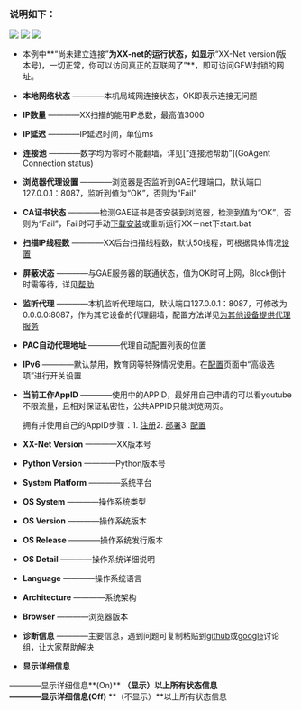 ### 说明如下：

![](https://cloud.githubusercontent.com/assets/17795455/13872209/b112be30-ed23-11e5-9d27-a5369c489daf.JPG)
![](https://cloud.githubusercontent.com/assets/17795455/13872210/b14b4142-ed23-11e5-8a53-c147dd834883.jpg)
![](https://cloud.githubusercontent.com/assets/17795455/13872212/b18c770c-ed23-11e5-8605-a21dd6224180.jpg)


* 本例中**“尚未建立连接”**为XX-net的运行状态，如显示**“XX-Net version(版本号)，一切正常，你可以访问真正的互联网了”**，即可访问GFW封锁的网址。

* **本地网络状态**
————本机局域网连接状态，OK即表示连接无问题

* **IP数量**
————XX扫描的能用IP总数，最高值3000

* **IP延迟**
————IP延迟时间，单位ms

* **连接池**
————数字均为零时不能翻墙，详见[“连接池帮助”](GoAgent Connection status)

* **浏览器代理设置**
————浏览器是否监听到GAE代理端口，默认端口127.0.0.1：8087，监听到值为“OK”，否则为“Fail”

* **CA证书状态**
————检测GAE证书是否安装到浏览器，检测到值为“OK”，否则为“Fail”，Fail时可手动[下载安装](http://127.0.0.1:8085/module/gae_proxy/control/download_cert)或重新运行XX－net下start.bat

* **扫描IP线程数**
————XX后台扫描线程数，默认50线程，可根据具体情况[设置](http://127.0.0.1:8085/?module=gae_proxy&menu=advanced#scan_ip)

* **屏蔽状态**
————与GAE服务器的联通状态，值为OK时可上网，Block倒计时需等待，详见[帮助](GoAgent-Blocked)

* **监听代理**
————本机监听代理端口，默认端口127.0.0.1：8087，可修改为0.0.0.0:8087，作为其它设备的代理翻墙，配置方法详见[为其他设备提供代理服务](为其他设备提供代理服务)

* **PAC自动代理地址**
————代理自动配置列表的位置

* **IPv6**
————默认禁用，教育网等特殊情况使用。在[配置](http://127.0.0.1:8085/?module=gae_proxy&menu=config)页面中“高级选项”进行开关设置

* **当前工作AppID**
————使用中的APPID，最好用自己申请的可以看youtube不限流量，且相对保证私密性，公共APPID只能浏览网页。

    拥有并使用自己的AppID步骤：1. [注册](how-to-create-my-appids)2. [部署](“部署服务端”页面)3. [配置](“Goagent配置”页面)

* **XX-Net Version**
————XX版本号

* **Python Version**
————Python版本号

* **System Platform**
————系统平台

* **OS System**
————操作系统类型

* **OS Version**
————操作系统版本

* **OS Release**
————操作系统发行版本

* **OS Detail**
————操作系统详细说明

* **Language**
————操作系统语言

* **Architecture**
————系统架构

* **Browser**
————浏览器版本

* **诊断信息**
————主要信息，遇到问题可复制粘贴到[github](https://github.com/XX-net/XX-Net/issues)或[google](https://groups.google.com/forum/#!forum/xx-net)讨论组，让大家帮助解决

* **显示详细信息**

————显示详细信息**(On)**
**（显示）**以上所有状态信息<br>
————显示详细信息**(Off)**
**（不显示）**以上所有状态信息